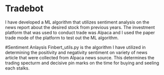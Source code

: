 # Tradebot
I have developed a ML algorithm that utilizes sentiment analysis on the news report about the desired stock from previous years. The investment platform that was used to conduct trade was Alpaca and I used the paper trade mode of the platform to test out the ML algorithm.  


#Sentiment Anlaysis 
Finbert_utils.py is the algorithm I have utilized in determining the positivity and negativity sentiment on variety of news article that were collected from Alpaca news source. This determines the trading specturm and decisive pin marks on the time for buying and seeling each stalks. 

<a href="Downloads/Tearsheet (generated by QuantStats).pdf" class="image fit"><img src="images/marr_pic.jpg" alt=""></a>
